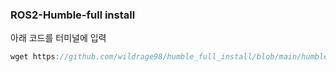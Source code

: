 ### ROS2-Humble-full install

아래 코드를 터미널에 입력

```javascript
wget https://github.com/wildrage98/humble_full_install/blob/main/humble_full_install.sh && chmod 755 ./humble_full_install.sh && ./humble_full_install.sh
```
